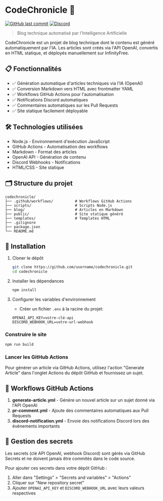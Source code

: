 # CodeChronicle 🚀

[![GitHub last commit](https://img.shields.io/github/last-commit/HugoDemont62/codechronicle.svg)](https://github.com/HugoDemont62/codechronicle/commits/master/)
[![Discord](https://img.shields.io/badge/Discord-Notifications-7289DA.svg)](https://discord.gg)

> Blog technique automatisé par l'Intelligence Artificielle

CodeChronicle est un projet de blog technique dont le contenu est généré automatiquement par l'IA. Les articles sont créés via l'API OpenAI, convertis en HTML statique, et déployés manuellement sur InfinityFree.

## 📋 Fonctionnalités

- ✅ Génération automatique d'articles techniques via l'IA (OpenAI)
- ✅ Conversion Markdown vers HTML avec frontmatter YAML
- ✅ Workflows GitHub Actions pour l'automatisation
- ✅ Notifications Discord automatiques
- ✅ Commentaires automatiques sur les Pull Requests
- ✅ Site statique facilement déployable

## 🛠️ Technologies utilisées

- Node.js - Environnement d'exécution JavaScript
- GitHub Actions - Automatisation des workflows
- Markdown - Format des articles
- OpenAI API - Génération de contenu
- Discord Webhooks - Notifications
- HTML/CSS - Site statique

## 🗂️ Structure du projet

```
codechronicle/
├── .github/workflows/          # Workflows GitHub Actions
├── scripts/                    # Scripts Node.js
├── blog/                       # Articles en Markdown
├── public/                     # Site statique généré
├── templates/                  # Templates HTML
├── .gitignore
├── package.json
└── README.md
```

## 🚀 Installation

1. Cloner le dépôt
   ```bash
   git clone https://github.com/username/codechronicle.git
   cd codechronicle
   ```

2. Installer les dépendances
   ```bash
   npm install
   ```

3. Configurer les variables d'environnement
    - Créer un fichier `.env` à la racine du projet:
   ```
   OPENAI_API_KEY=votre-clé-api
   DISCORD_WEBHOOK_URL=votre-url-webhook
   ```

### Construire le site
```bash
npm run build
```

### Lancer les GitHub Actions

Pour générer un article via GitHub Actions, utilisez l'action "Generate Article" dans l'onglet Actions du dépôt GitHub et fournissez un sujet.

## 🔄 Workflows GitHub Actions

1. **generate-article.yml** - Génère un nouvel article sur un sujet donné via l'API OpenAI
2. **pr-comment.yml** - Ajoute des commentaires automatiques aux Pull Requests
3. **discord-notification.yml** - Envoie des notifications Discord lors des événements importants

## 📜 Gestion des secrets

Les secrets (clé API OpenAI, webhook Discord) sont gérés via GitHub Secrets et ne doivent jamais être commités dans le code source.

Pour ajouter ces secrets dans votre dépôt GitHub :
1. Aller dans "Settings" > "Secrets and variables" > "Actions"
2. Cliquer sur "New repository secret"
3. Ajouter `OPENAI_API_KEY` et `DISCORD_WEBHOOK_URL` avec leurs valeurs respectives
